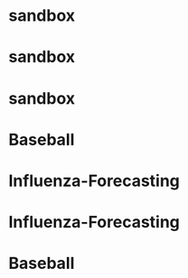 # sandbox
# sandbox
# sandbox
# Baseball
# Influenza-Forecasting
# Influenza-Forecasting
# Baseball
